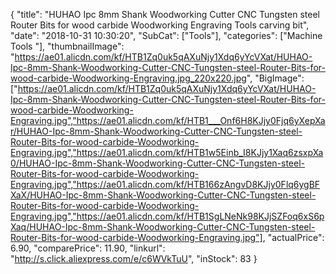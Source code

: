 {
	"title": "HUHAO Ipc 8mm Shank Woodworking Cutter CNC Tungsten steel Router Bits for wood carbide Woodworking Engraving Tools carving bit",
	"date": "2018-10-31 10:30:20",
	"SubCat": ["Tools"],
	"categories": ["Machine Tools "],
	"thumbnailImage": "https://ae01.alicdn.com/kf/HTB1Zq0uk5qAXuNjy1Xdq6yYcVXat/HUHAO-Ipc-8mm-Shank-Woodworking-Cutter-CNC-Tungsten-steel-Router-Bits-for-wood-carbide-Woodworking-Engraving.jpg_220x220.jpg",
	"BigImage": ["https://ae01.alicdn.com/kf/HTB1Zq0uk5qAXuNjy1Xdq6yYcVXat/HUHAO-Ipc-8mm-Shank-Woodworking-Cutter-CNC-Tungsten-steel-Router-Bits-for-wood-carbide-Woodworking-Engraving.jpg","https://ae01.alicdn.com/kf/HTB1___Onf6H8KJjy0Fjq6yXepXar/HUHAO-Ipc-8mm-Shank-Woodworking-Cutter-CNC-Tungsten-steel-Router-Bits-for-wood-carbide-Woodworking-Engraving.jpg","https://ae01.alicdn.com/kf/HTB1w5Einb_I8KJjy1Xaq6zsxpXa0/HUHAO-Ipc-8mm-Shank-Woodworking-Cutter-CNC-Tungsten-steel-Router-Bits-for-wood-carbide-Woodworking-Engraving.jpg","https://ae01.alicdn.com/kf/HTB166zAngvD8KJjy0Flq6ygBFXaX/HUHAO-Ipc-8mm-Shank-Woodworking-Cutter-CNC-Tungsten-steel-Router-Bits-for-wood-carbide-Woodworking-Engraving.jpg","https://ae01.alicdn.com/kf/HTB1SgLNeNk98KJjSZFoq6xS6pXaq/HUHAO-Ipc-8mm-Shank-Woodworking-Cutter-CNC-Tungsten-steel-Router-Bits-for-wood-carbide-Woodworking-Engraving.jpg"],
	"actualPrice": 6.90,
	"comparePrice": 11.90,
	"linkurl": "http://s.click.aliexpress.com/e/c6WVkTuU",
	"inStock": 83
}

